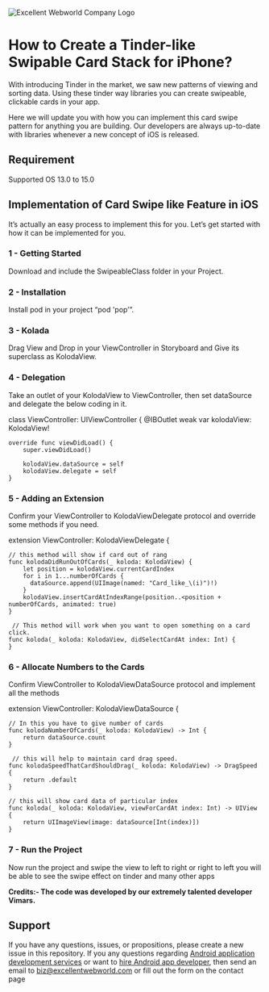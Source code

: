 ![Excellent Webworld Company Logo](https://eww-wp-new.s3.ap-south-1.amazonaws.com/wp-content/uploads/2021/10/21124036/Excellent-Webworld-logo-svg.jpg)

# How to Create a Tinder-like Swipable Card Stack for iPhone?

With introducing Tinder in the market, we saw new patterns of viewing and sorting data. Using these tinder way libraries you can create swipeable, clickable cards in your app.

Here we will update you with how you can implement this card swipe pattern for anything you are building. Our developers are always up-to-date with libraries whenever a new concept of iOS is released.



## Requirement
Supported OS 13.0 to 15.0 

## Implementation of Card Swipe like Feature in iOS
It’s actually an easy process to implement this for you. Let’s get started with how it can be implemented for you.

### 1 - Getting Started
Download and include the SwipeableClass folder in your Project.

### 2 - Installation

Install pod in your project  “pod 'pop’”.

### 3 - Kolada 

Drag View and Drop in your ViewController in Storyboard and Give its superclass as KolodaView.

### 4 - Delegation

Take an outlet of your KolodaView to ViewController, then set dataSource and delegate the below coding in it.

 class ViewController: UIViewController {
    @IBOutlet weak var kolodaView: KolodaView!

    override func viewDidLoad() {
        super.viewDidLoad()

        kolodaView.dataSource = self
        kolodaView.delegate = self
    }


### 5 - Adding an Extension
Confirm your ViewController to KolodaViewDelegate protocol and override some methods if you need.

extension ViewController: KolodaViewDelegate {
   
    // this method will show if card out of rang 
    func kolodaDidRunOutOfCards(_ koloda: KolodaView) {
        let position = kolodaView.currentCardIndex
        for i in 1...numberOfCards {
          dataSource.append(UIImage(named: "Card_like_\(i)")!)
        }
        kolodaView.insertCardAtIndexRange(position..<position + numberOfCards, animated: true)
    }

     // This method will work when you want to open something on a card click.
    func koloda(_ koloda: KolodaView, didSelectCardAt index: Int) {
    }

### 6 - Allocate Numbers to the Cards

Confirm ViewController to KolodaViewDataSource protocol and implement all the methods

extension ViewController: KolodaViewDataSource {
    
    // In this you have to give number of cards
    func kolodaNumberOfCards(_ koloda: KolodaView) -> Int {
        return dataSource.count
    }
    
     // this will help to maintain card drag speed.
    func kolodaSpeedThatCardShouldDrag(_ koloda: KolodaView) -> DragSpeed {
        return .default
    }
    
    // this will show card data of particular index
    func koloda(_ koloda: KolodaView, viewForCardAt index: Int) -> UIView {
        return UIImageView(image: dataSource[Int(index)])
    }


### 7 - Run the Project

Now run the project and swipe the view to left to right or right to left you will be able to see the swipe effect on tinder and many other apps 

**Credits:- The code was developed by our extremely talented developer Vimars.**


## Support
If you have any questions, issues, or propositions, please create a new issue in this repository.
If you any questions regarding <a href="https://www.excellentwebworld.com/android-application-development-services/?utm_source=github&utm_campaign=iphone-app-development">Android application development services</a> or want to <a href="https://www.excellentwebworld.com/hire-android-app-developers/?utm_source=github&utm_campaign=hire+android-developers">hire Android app developer</a>, then send an email to biz@excellentwebworld.com or fill out the form on the contact page
